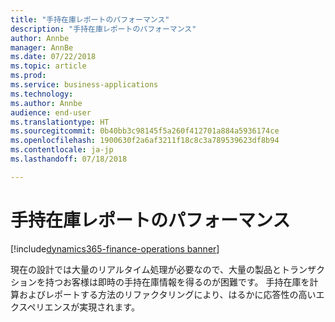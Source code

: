 ```yaml
---
title: "手持在庫レポートのパフォーマンス"
description: "手持在庫レポートのパフォーマンス"
author: Annbe
manager: AnnBe
ms.date: 07/22/2018
ms.topic: article
ms.prod: 
ms.service: business-applications
ms.technology: 
ms.author: Annbe
audience: end-user
ms.translationtype: HT
ms.sourcegitcommit: 0b40bb3c98145f5a260f412701a884a5936174ce
ms.openlocfilehash: 1900630f2a6af3211f18c8c3a789539623df8b94
ms.contentlocale: ja-jp
ms.lasthandoff: 07/18/2018

---
```

#  <a name="on-hand-inventory-report-performance"></a>手持在庫レポートのパフォーマンス

[!include[dynamics365-finance-operations banner](../includes/dynamics365-finance-operations.md)]



現在の設計では大量のリアルタイム処理が必要なので、大量の製品とトランザクションを持つお客様は即時の手持在庫情報を得るのが困難です。 手持在庫を計算およびレポートする方法のリファクタリングにより、はるかに応答性の高いエクスペリエンスが実現されます。

